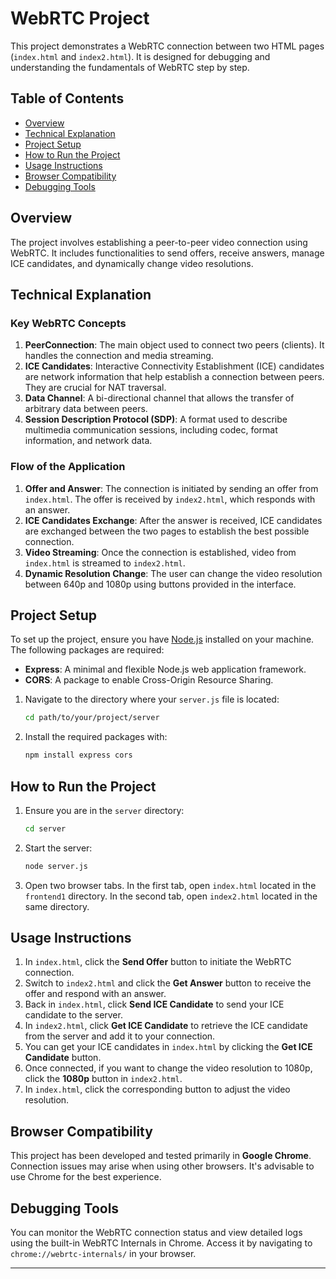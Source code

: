 
# WebRTC Project

This project demonstrates a WebRTC connection between two HTML pages (`index.html` and `index2.html`). It is designed for debugging and understanding the fundamentals of WebRTC step by step. 

## Table of Contents

- [Overview](#overview)
- [Technical Explanation](#technical-explanation)
- [Project Setup](#project-setup)
- [How to Run the Project](#how-to-run-the-project)
- [Usage Instructions](#usage-instructions)
- [Browser Compatibility](#browser-compatibility)
- [Debugging Tools](#debugging-tools)

## Overview

The project involves establishing a peer-to-peer video connection using WebRTC. It includes functionalities to send offers, receive answers, manage ICE candidates, and dynamically change video resolutions.

## Technical Explanation

### Key WebRTC Concepts

1. **PeerConnection**: The main object used to connect two peers (clients). It handles the connection and media streaming.
2. **ICE Candidates**: Interactive Connectivity Establishment (ICE) candidates are network information that help establish a connection between peers. They are crucial for NAT traversal.
3. **Data Channel**: A bi-directional channel that allows the transfer of arbitrary data between peers.
4. **Session Description Protocol (SDP)**: A format used to describe multimedia communication sessions, including codec, format information, and network data.

### Flow of the Application

1. **Offer and Answer**: The connection is initiated by sending an offer from `index.html`. The offer is received by `index2.html`, which responds with an answer.
2. **ICE Candidates Exchange**: After the answer is received, ICE candidates are exchanged between the two pages to establish the best possible connection.
3. **Video Streaming**: Once the connection is established, video from `index.html` is streamed to `index2.html`.
4. **Dynamic Resolution Change**: The user can change the video resolution between 640p and 1080p using buttons provided in the interface.

## Project Setup

To set up the project, ensure you have [Node.js](https://nodejs.org/) installed on your machine. The following packages are required:

- **Express**: A minimal and flexible Node.js web application framework.
- **CORS**: A package to enable Cross-Origin Resource Sharing.

1. Navigate to the directory where your `server.js` file is located:
   
   ```bash
   cd path/to/your/project/server
   ```

2. Install the required packages with:

   ```bash
   npm install express cors
   ```

## How to Run the Project

1. Ensure you are in the `server` directory:

   ```bash
   cd server
   ```

2. Start the server:

   ```bash
   node server.js
   ```

3. Open two browser tabs. In the first tab, open `index.html` located in the `frontend1` directory. In the second tab, open `index2.html` located in the same directory.

## Usage Instructions

1. In `index.html`, click the **Send Offer** button to initiate the WebRTC connection.
2. Switch to `index2.html` and click the **Get Answer** button to receive the offer and respond with an answer.
3. Back in `index.html`, click **Send ICE Candidate** to send your ICE candidate to the server.
4. In `index2.html`, click **Get ICE Candidate** to retrieve the ICE candidate from the server and add it to your connection.
5. You can get your ICE candidates in `index.html` by clicking the **Get ICE Candidate** button.
6. Once connected, if you want to change the video resolution to 1080p, click the **1080p** button in `index2.html`. 
7. In `index.html`, click the corresponding button to adjust the video resolution.

## Browser Compatibility

This project has been developed and tested primarily in **Google Chrome**. Connection issues may arise when using other browsers. It's advisable to use Chrome for the best experience.

## Debugging Tools

You can monitor the WebRTC connection status and view detailed logs using the built-in WebRTC Internals in Chrome. Access it by navigating to `chrome://webrtc-internals/` in your browser.

---
